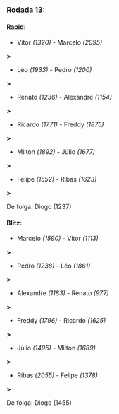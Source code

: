 ### Rodada 13:

#### Rapid:

* Vitor *(1320)*     -     Marcelo *(2095)*

 **>** 
* Léo *(1933)*     -     Pedro *(1200)*

 **>** 
* Renato *(1236)*     -     Alexandre *(1154)*

 **>** 
* Ricardo *(1771)*     -     Freddy *(1875)*

 **>** 
* Milton *(1892)*     -     Júlio *(1677)*

 **>** 
* Felipe *(1552)*     -     Ribas *(1623)*

 **>** 

De folga: Diogo (1237)

#### Blitz:

* Marcelo *(1590)*     -     Vitor *(1113)*

 **>** 
* Pedro *(1238)*     -     Léo *(1861)*

 **>** 
* Alexandre *(1183)*     -     Renato *(977)*

 **>** 
* Freddy *(1796)*     -     Ricardo *(1625)*

 **>** 
* Júlio *(1495)*     -     Milton *(1689)*

 **>** 
* Ribas *(2055)*     -     Felipe *(1378)*

 **>** 

De folga: Diogo (1455)

